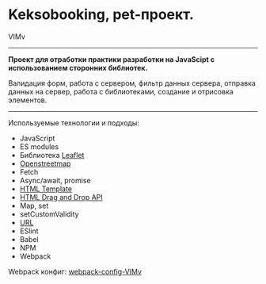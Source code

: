 # Keksobooking, pet-проект.
VIMv

---

**Проект для отработки практики разработки на JavaScipt с использованием сторонних библиотек.** 

Валидация форм, работа с сервером, фильтр данных сервера, отправка данных на сервер, работа с библиотеками, создание и отрисовка элементов.

---
Используемые технологии и подходы:
- JavaScript
- ES modules
- Библиотека [Leaflet](https://leafletjs.com/)
- [Openstreetmap](https://www.openstreetmap.org/#map=6/38.342/117.048)
- Fetch
- Async/await, promise
- [HTML Template](https://developer.mozilla.org/en-US/docs/Web/HTML/Element/template)
- [HTML Drag and Drop API](https://developer.mozilla.org/en-US/docs/Web/API/HTML_Drag_and_Drop_API)
- Map, set
- setCustomValidity
- [URL](https://developer.mozilla.org/en-US/docs/Web/API/URL/createObjectURL_static)
- ESlint
- Babel
- NPM
- Webpack

Webpack конфиг: [webpack-config-VIMv](https://github.com/VlMv/webpack-config-VlMv)

